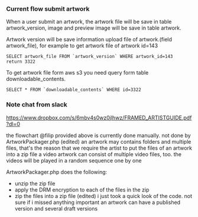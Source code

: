 ### Current flow submit artwork

When a user submit an artwork, the artwork file will be save in table artwork_version, image and preview 
image will be save in table artwork.

Artwork version will be save information upload file of artwork.(field artwork_file), for example to get
artwork file of artwork id=143

``` 
SELECT artwork_file FROM `artwork_version` WHERE artwork_id=143 
return 3322
```
To get artwork file form aws s3 you need query form table downloadable_contents.

``` 
SELECT * FROM `downloadable_contents` WHERE id=3322 
```


### Note chat from slack

https://www.dropbox.com/s/6mbv4s0wz0jlhwz/FRAMED_ARTISTGUIDE.pdf?dl=0

the flowchart @filip provided above is currently done manually.  not done by ArtworkPackager.php (edited) 
an artwork may contains folders and multiple files, that's the reason that we require the artist to put the files of an artwork into a zip file
a video artwork can consist of multiple video files, too.  the videos will be played in a random sequence one by one

ArtworkPackager.php does the following:
- unzip the zip file
- apply the DRM encryption to each of the files in the zip
- zip the files into a zip file (edited) 
i just took a quick look of the code.  not sure if i missed anything important
an artwork can have a published version and several draft versions